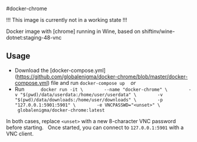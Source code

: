 #docker-chrome

!!! This image is currently not in a working state !!!

Docker image with [chrome] running in Wine, based on shiftinv/wine-dotnet:staging-48-vnc

## Usage
- Download the [docker-compose.yml] (https://github.com/globalenigma/docker-chrome/blob/master/docker-compose.yml) file and run `docker-compose up`  
  _or_
- Run
    ```
    docker run -it \
        --name "docker-chrome" \
        -v "$(pwd)/data/userdata:/home/user/userdata" \
        -v "$(pwd)/data/downloads:/home/user/downloads" \
        -p "127.0.0.1:5901:5901" \
        -e VNCPASSWD="<unset>" \
        globalenigma/docker-chrome:latest
    ```

In both cases, replace `<unset>` with a new 8-character VNC password before starting.  
Once started, you can connect to `127.0.0.1:5901` with a VNC client.
